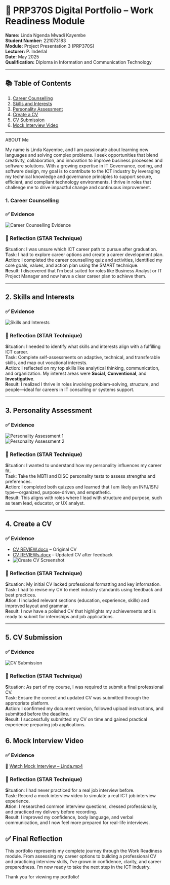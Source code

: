 # 🌟 PRP370S Digital Portfolio – Work Readiness Module

**Name:** Linda Ngenda Mwadi Kayembe  
**Student Number:** 221073183  
**Module:** Project Presentation 3 (PRP370S)  
**Lecturer:** P. Inderlal  
**Date:** May 2025  
**Qualification:** Diploma in Information and Communication Technology  

---

## 📚 Table of Contents

1. [Career Counselling](#1-career-counselling)
2. [Skills and Interests](#2-skills-and-interests)
3. [Personality Assessment](#3-personality-assessment)
4. [Create a CV](#4-create-a-cv)
5. [CV Submission](#5-cv-submission)
6. [Mock Interview Video](#6-mock-interview-video)

---

ABOUT Me

My name is Linda Kayembe, and I am passionate about learning new languages and solving
complex problems. I seek opportunities that blend creativity, collaboration, and innovation to
improve business processes and software solutions. With a growing expertise in IT
Governance, coding, and software design, my goal is to contribute to the ICT industry by
leveraging my technical knowledge and governance principles to support secure, efficient,
and compliant technology environments. I thrive in roles that challenge me to drive impactful
change and continuous improvement.

### 1. Career Counselling

### ✅ Evidence  
![Career Counselling Evidence](./createcv.PNG)

### 💬 Reflection (STAR Technique)  
**S**ituation: I was unsure which ICT career path to pursue after graduation.  
**T**ask: I had to explore career options and create a career development plan.  
**A**ction: I completed the career counselling quiz and activities, identified my core goals, values, and action plan using the SMART technique.  
**R**esult: I discovered that I’m best suited for roles like Business Analyst or IT Project Manager and now have a clear career plan to achieve them.

---

## 2. Skills and Interests

### ✅ Evidence  
![Skills and Interests](./Skills%20and%20Interest.PNG)

### 💬 Reflection (STAR Technique)  
**S**ituation: I needed to identify what skills and interests align with a fulfilling ICT career.  
**T**ask: Complete self-assessments on adaptive, technical, and transferable skills, and map out vocational interests.  
**A**ction: I reflected on my top skills like analytical thinking, communication, and organization. My interest areas were **Social**, **Conventional**, and **Investigative**.  
**R**esult: I realized I thrive in roles involving problem-solving, structure, and people—ideal for careers in IT consulting or systems support.

---

## 3. Personality Assessment

### ✅ Evidence  
![Personality Assessment 1](./Personalityassessment.PNG)  
![Personality Assessment 2](./Personalityassessment2.PNG)

### 💬 Reflection (STAR Technique)  
**S**ituation: I wanted to understand how my personality influences my career fit.  
**T**ask: Take the MBTI and DISC personality tests to assess strengths and preferences.  
**A**ction: I completed both quizzes and learned that I am likely an INFJ/ISFJ type—organized, purpose-driven, and empathetic.  
**R**esult: This aligns with roles where I lead with structure and purpose, such as team lead, educator, or UX analyst.

---

## 4. Create a CV

### ✅ Evidence  
- [CV REVIEW.docx](./CV%20REVIEW.docx) – Original CV  
- [CV REVIEWs.docx](./CV%20REVIEWs.docx) – Updated CV after feedback  
- ![Create CV Screenshot](./createcv.PNG)

### 💬 Reflection (STAR Technique)  
**S**ituation: My initial CV lacked professional formatting and key information.  
**T**ask: I had to revise my CV to meet industry standards using feedback and best practices.  
**A**tion: I included relevant sections (education, experience, skills) and improved layout and grammar.  
**R**esult: I now have a polished CV that highlights my achievements and is ready to submit for internships and job applications.

---

## 5. CV Submission

### ✅ Evidence  
![CV Submission](./CVsubmision.PNG)

### 💬 Reflection (STAR Technique)  
**S**ituation: As part of my course, I was required to submit a final professional CV.  
**T**ask: Ensure the correct and updated CV was submitted through the appropriate platform.  
**A**ction: I confirmed my document version, followed upload instructions, and submitted before the deadline.  
**R**esult: I successfully submitted my CV on time and gained practical experience preparing job applications.



## 6. Mock Interview Video

### ✅ Evidence  
🎥 [Watch Mock Interview – Linda.mp4](./Linda.mp4)

### 💬 Reflection (STAR Technique)  
**S**ituation: I had never practiced for a real job interview before.  
**T**ask: Record a mock interview video to simulate a real ICT job interview experience.  
**A**tion: I researched common interview questions, dressed professionally, and practiced my delivery before recording.  
**R**esult: I improved my confidence, body language, and verbal communication, and I now feel more prepared for real-life interviews.


## ✅ Final Reflection

This portfolio represents my complete journey through the Work Readiness module. From assessing my career options to building a professional CV and practicing interview skills, I’ve grown in confidence, clarity, and career preparedness. I’m now ready to take the next step in the ICT industry.

Thank you for viewing my portfolio!
